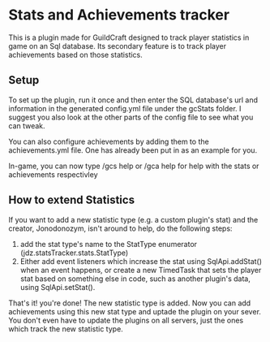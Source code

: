# Stats and Achievements tracker
This is a plugin made for GuildCraft designed to track player statistics in game on an Sql database.
Its secondary feature is to track player achievements based on those statistics.

## Setup
To set up the plugin, run it once and then enter the SQL database's url and information in the generated
config.yml file under the gcStats folder. I suggest you also look at the other parts of the config file to see what you can tweak.

You can also configure achievements by adding them to the achievements.yml file. One has already been put in
as an example for you.

In-game, you can now type /gcs help or /gca help for help with the stats or achievements respectivley

## How to extend Statistics
If you want to add a new statistic type (e.g. a custom plugin's stat) and the creator, Jonodonozym, isn't around to help, do the following steps:

1) add the stat type's name to the StatType enumerator (jdz.statsTracker.stats.StatType)
2) Either add event listeners which increase the stat using SqlApi.addStat() when an event happens, or create a new TimedTask that sets the player stat based on something else in code, such as another plugin's data, using SqlApi.setStat().

That's it! you're done! The new statistic type is added. Now you can add achievements using this new stat type and uptade the plugin on your sever. You don't even have to update the plugins on all servers, just the ones which track the new statistic type.
